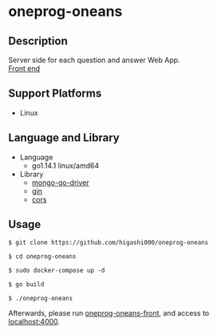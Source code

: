 # oneprog-oneans

## Description
Server side for each question and answer Web App.<br>
[Front end](https://github.com/higashi000/oneprog-oneans-front)

## Support Platforms
- Linux

## Language and Library
- Language
  - go1.14.1 linux/amd64
- Library
  - [mongo-go-driver](https://github.com/mongodb/mongo-go-driver)
  - [gin](https://github.com/gin-gonic/gin)
  - [cors](https://github.com/gin-contrib/cors)

## Usage
```
$ git clone https://github.com/higashi000/oneprog-oneans

$ cd oneprog-oneans

$ sudo docker-compose up -d

$ go build

$ ./oneprog-oneans
```

Afterwards, please run [oneprog-oneans-front](https://github.com/higashi000/oneprog-oneans-front), and access to [localhost:4000](http://localhost:4000).
